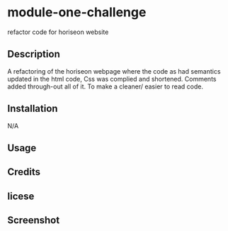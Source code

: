 # module-one-challenge
refactor code for horiseon website
## Description
A refactoring of the horiseon webpage where the code as had semantics updated in the html code, Css was complied and shortened. Comments added through-out all of it. To make a cleaner/ easier to read code.

## Installation
N/A

## Usage


## Credits

## licese

## Screenshot
